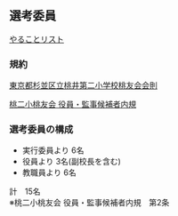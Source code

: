 ## 選考委員


[やることリスト](selection/tasks) 


### 規約

[東京都杉並区立桃井第二小学校桃友会会則](rules/constitution)

[桃二小桃友会 役員・監事候補者内規](rules/selection) 


### 選考委員の構成

- 実行委員より 6名
- 役員より 3名(副校長を含む)
- 教職員より 6名

計　15名  
※桃二小桃友会 役員・監事候補者内規　第2条
